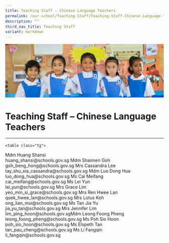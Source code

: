```yaml
---
title: Teaching Staff – Chinese Language Teachers
permalink: /our-school/Teaching-Staff/Teaching-Staff-Chinese-Language-Teachers/
description: ""
third_nav_title: Teaching Staff
variant: markdown
---
```

![](/images/Banners/banner_ourschool__5_.jpg)

Teaching Staff – Chinese Language Teachers
==========================================

<style type="text/css">
.tg  {border-collapse:collapse;border-spacing:0;}
.tg td{border-color:black;border-style:solid;border-width:1px;font-family:Arial, sans-serif;font-size:14px;
  overflow:hidden;padding:10px 5px;word-break:normal;}
.tg th{border-color:black;border-style:solid;border-width:1px;font-family:Arial, sans-serif;font-size:14px;
  font-weight:normal;overflow:hidden;padding:10px 5px;word-break:normal;}
.tg .tg-a3j2{background-color:#FFF;color:#222;text-align:center;vertical-align:middle}
.tg .tg-gj5f{background-color:#E6E6E6;color:#222;text-align:center;vertical-align:middle}
</style>

 **   **
    <table class="tg">
<thead>
  <tr>
    <th class="tg-a3j2">Mdm Huang Shansi<br>huang_shansi@schools.gov.sg</th>
    <th class="tg-a3j2">Mdm Shannen Goh<br>goh_beng_hong@schools.gov.sg</th>
  </tr>
</thead>
<tbody>
  <tr>
    <td class="tg-gj5f">Mrs Cassandra Lee<br>tay_shu_xia_cassandra@schools.gov.sg</td>
    <td class="tg-gj5f">Mdm Luo Dong Hua<br>luo_dong_hua@schools.gov.sg</td>
  </tr>
  <tr>
    <td class="tg-a3j2">Ms Cai Meifang<br>cai_meifang@schools.gov.sg</td>
    <td class="tg-a3j2">Ms Lei Yun<br>lei_yun@schools.gov.sg</td>
  </tr>
  <tr>
    <td class="tg-gj5f">Mrs Grace Lim<br>yeo_min_si_grace@schools.gov.sg</td>
    <td class="tg-gj5f">Mrs Ren Hwee Lan<br>quek_hwee_lan@schools.gov.sg</td>
  </tr>
  <tr>
    <td class="tg-a3j2">Mrs Lotus Koh<br>ong_lian_mui@schools.gov.sg</td>
    <td class="tg-a3j2">Ms Tan Jia Yu<br>jia_yu_tan@schools.gov.sg</td>
  </tr>
  <tr><td class="tg-gj5f">Mrs Jennifer Lim<br>lim_ping_hoon@schools.gov.sg</td><td class="tg-gj5f">Mdm Leong Foong Pheng<br>leong_foong_pheng@schools.gov.sg</td>
  </tr>
  <tr>
    <td class="tg-a3j2">Ms Poh Sio Hoon<br>poh_sio_hoon@schools.gov.sg</td>
    <td class="tg-a3j2">Ms Elspeth Tan<br>tan_pau_cheng@schools.gov.sg</td>
  </tr>
  <tr>
    <td class="tg-gj5f">Ms Li Fangqin<br>li_fangqin@schools.gov.sg</td>

  </tr>
</tbody>
</table>